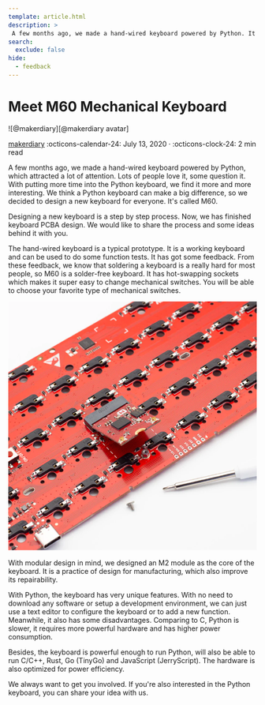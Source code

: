 ```yaml
---
template: article.html
description: >
 A few months ago, we made a hand-wired keyboard powered by Python. It is a typical prototype which got a lot of feedback. So we designed M60 to turn it into production.
search:
  exclude: false
hide:
  - feedback
---
```


# Meet M60 Mechanical Keyboard

<aside class="mdx-author" markdown>
![@makerdiary][@makerdiary avatar]

<span>[makerdiary]</span>
<span>
:octicons-calendar-24: July 13, 2020 ·
:octicons-clock-24: 2 min read
</span>
</aside>

[makerdiary]: https://makerdiary.com
[@makerdiary avatar]: https://avatars.githubusercontent.com/u/8767354

A few months ago, we made a hand-wired keyboard powered by Python, which attracted a lot of attention. Lots of people love it, some question it. With putting more time into the Python keyboard, we find it more and more interesting. We think a Python keyboard can make a big difference, so we decided to design a new keyboard for everyone. It's called M60.

Designing a new keyboard is a step by step process. Now, we has finished keyboard PCBA design. We would like to share the process and some ideas behind it with you.

The hand-wired keyboard is a typical prototype. It is a working keyboard and can be used to do some function tests. It has got some feedback. From these feedback, we know that soldering a keyboard is a really hard for most people, so M60 is a solder-free keyboard. It has hot-swapping sockets which makes it super easy to change mechanical switches. You will be able to choose your favorite type of mechanical switches.

![](../assets/images/m60-modular-design.webp)

With modular design in mind, we designed an M2 module as the core of the keyboard. It is a practice of design for manufacturing, which also improve its repairability.

With Python, the keyboard has very unique features. With no need to download any software or setup a development environment, we can just use a text editor to configure the keyboard or to add a new function. Meanwhile, it also has some disadvantages. Comparing to C, Python is slower, it requires more powerful hardware and has higher power consumption.

Besides, the keyboard is powerful enough to run Python, will also be able to run C/C++, Rust, Go (TinyGo) and JavaScript (JerryScript). The hardware is also optimized for power efficiency.

We always want to get you involved. If you're also interested in the Python keyboard, you can share your idea with us.
